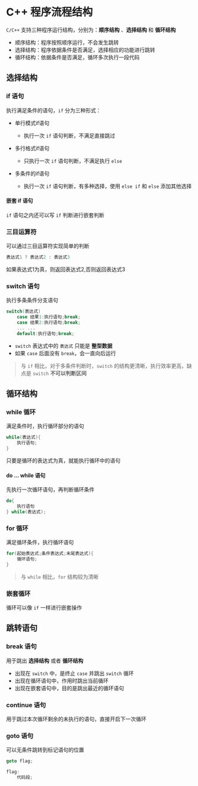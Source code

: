 # C++ 程序流程结构

`C/C++` 支持三种程序运行结构，分别为：**顺序结构** 、**选择结构** 和 **循环结构**

- 顺序结构：程序按照顺序运行，不会发生跳转
- 选择结构：程序依据条件是否满足，选择相应的功能进行跳转
- 循环结构：依据条件是否满足，循环多次执行一段代码

## 选择结构

### if 语句

执行满足条件的语句，`if` 分为三种形式：

- 单行模式if语句
  - 执行一次 `if` 语句判断，不满足直接跳过

- 多行格式if语句
  - 只执行一次 `if` 语句判断，不满足执行 `else`

- 多条件的if语句
  - 执行一次 `if` 语句判断，有多种选择，使用 `else if` 和 `else` 添加其他选择

#### 嵌套 if 语句

`if` 语句之内还可以写 `if` 判断进行嵌套判断

### 三目运算符

可以通过三目运算符实现简单的判断

```cpp
表达式1 ? 表达式2 : 表达式3
```

如果表达式1为真，则返回表达式2,否则返回表达式3

### switch 语句

执行多条条件分支语句

```cpp
switch(表达式)
	case 结果1:执行语句;break;
	case 结果2:执行语句;break;
	... ...
	default:执行语句;break;
```

- `switch` 表达式中的 `表达式` 只能是 **整型数据**
- 如果 `case` 后面没有 `break`，会一直向后运行

> 与 `if` 相比，对于多条件判断时，`switch` 的结构更清晰，执行效率更高，缺点是 `switch` **不可以判断区间**

## 循环结构

### while 循环

满足条件时，执行循环部分的语句

```cpp
while(表达式){
	执行语句;
}
```

只要是循环的表达式为真，就能执行循环中的语句

#### do ... while 语句

先执行一次循环语句，再判断循环条件

```cpp
do{
	执行语句
} while(表达式);
```

### for 循环

满足循环条件，执行循环语句

```cpp
for(起始表达式;条件表达式;末尾表达式){
	循环语句;
}
```

> 与 `while` 相比，`for` 结构较为清晰

### 嵌套循环

循环可以像 `if` 一样进行嵌套操作

## 跳转语句

### break 语句

用于跳出 **选择结构** 或者 **循环结构**

- 出现在 `switch` 中，是终止 `case` 并跳出 `switch` 循环
- 出现在循环语句中，作用时跳出当前循环
- 出现在嵌套语句中，目的是跳出最近的循环语句

### continue 语句

用于跳过本次循环剩余的未执行的语句，直接开启下一次循环

### goto 语句

可以无条件跳转到标记语句的位置

```cpp
goto flag;

flag:
	代码段;
```

